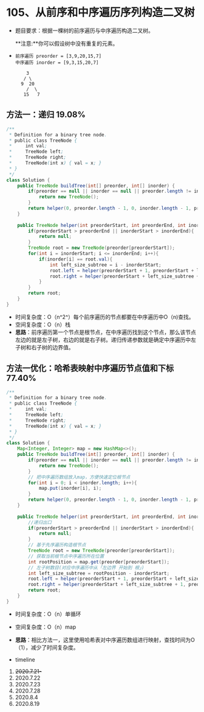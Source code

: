# 105、从前序和中序遍历序列构造二叉树

- 题目要求：根据一棵树的前序遍历与中序遍历构造二叉树。

  **注意:**你可以假设树中没有重复的元素。

- ```
  前序遍历 preorder = [3,9,20,15,7]
  中序遍历 inorder = [9,3,15,20,7]
  
      3
     / \
    9  20
      /  \
     15   7
  ```



## 方法一：递归 19.08%

```java
/**
 * Definition for a binary tree node.
 * public class TreeNode {
 *     int val;
 *     TreeNode left;
 *     TreeNode right;
 *     TreeNode(int x) { val = x; }
 * }
 */
class Solution {
    public TreeNode buildTree(int[] preorder, int[] inorder) {
        if(preorder == null || inorder == null || preorder.length != inorder.length){
            return new TreeNode();
        }
        return helper(0, preorder.length - 1, 0, inorder.length - 1, preorder, inorder);
    }
    
    public TreeNode helper(int preorderStart, int preorderEnd, int inorderStart, int inorderEnd, int[] preorder, int[] inorder){
        if(preorderStart > preorderEnd || inorderStart > inorderEnd){
            return null;
        }
        TreeNode root = new TreeNode(preorder[preorderStart]);
        for(int i = inorderStart; i <= inorderEnd; i++){
            if(inorder[i] == root.val){
                int left_size_subtree = i - inorderStart;
                root.left = helper(preorderStart + 1, preorderStart + left_size_subtree, inorderStart, i - 1, preorder, inorder);
                root.right = helper(preorderStart + left_size_subtree + 1, preorderEnd, inorderStart + left_size_subtree + 1, inorderEnd, preorder, inorder);
            }
        }
        return root;
    }
}
```

- 时间复杂度：O（n^2^）每个前序遍历的节点都要在中序遍历中O（n)查找。
- 空间复杂度：O（n）栈
- **思路**：前序遍历第一个节点是根节点，在中序遍历找到这个节点，那么该节点左边的就是左子树，右边的就是右子树。递归传递参数就是确定中序遍历中左子树和右子树的边界值。



## 方法一优化：哈希表映射中序遍历节点值和下标 77.40%

```java
/**
 * Definition for a binary tree node.
 * public class TreeNode {
 *     int val;
 *     TreeNode left;
 *     TreeNode right;
 *     TreeNode(int x) { val = x; }
 * }
 */
class Solution {
    Map<Integer, Integer> map = new HashMap<>();
    public TreeNode buildTree(int[] preorder, int[] inorder) {
        if(preorder == null || inorder == null || preorder.length != inorder.length){
            return new TreeNode();
        }
        // 把中序遍历数组放入map，方便快速定位根节点
        for(int i = 0; i < inorder.length; i++){
            map.put(inorder[i], i);
        }
        return helper(0, preorder.length - 1, 0, inorder.length - 1, preorder, inorder);
    }
    
    public TreeNode helper(int preorderStart, int preorderEnd, int inorderStart, int inorderEnd, int[] preorder, int[] inorder){
        //递归出口
        if(preorderStart > preorderEnd || inorderStart > inorderEnd){
            return null;
        }
        // 基于先序遍历构造根节点
        TreeNode root = new TreeNode(preorder[preorderStart]);
        // 获取当前根节点中序遍历所在位置
        int rootPosition = map.get(preorder[preorderStart]);
        // 左子树数目(对应中序遍历中从「左边界 开始到 根」)
        int left_size_subtree = rootPosition - inorderStart;
        root.left = helper(preorderStart + 1, preorderStart + left_size_subtree, inorderStart, rootPosition - 1, preorder, inorder);
        root.right = helper(preorderStart + left_size_subtree + 1, preorderEnd, rootPosition + 1, inorderEnd, preorder, inorder);
        return root;
    }
}
```

- 时间复杂度：O（n）单循环
- 空间复杂度：O（n）map
- **思路**：相比方法一，这里使用哈希表对中序遍历数组进行映射，查找时间为O（1），减少了时间复杂度。



- timeline

1. ~~2020.7.21-~~
2. 2020.7.22
3. 2020.7.23
4. 2020.7.28
5. 2020.8.4
6. 2020.8.19